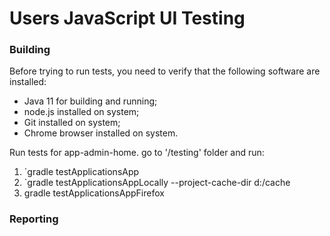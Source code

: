 Users JavaScript UI Testing
===

### Building

Before trying to run tests, you need to verify that the following software are installed:

* Java 11 for building and running;
* node.js installed on system;
* Git installed on system;
* Chrome browser installed on system.

Run tests for app-admin-home.
go to '/testing' folder and run:
  1. `gradle testApplicationsApp
  2. `gradle testApplicationsAppLocally  --project-cache-dir d:/cache
  3.  gradle testApplicationsAppFirefox

### Reporting

